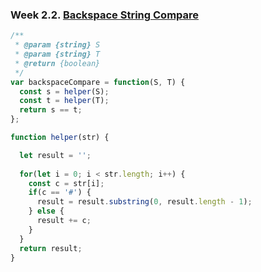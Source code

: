 ### Week 2.2. [Backspace String Compare](https://leetcode.com/explore/featured/card/30-day-leetcoding-challenge/529/week-2/3291/)
```javascript
/**
 * @param {string} S
 * @param {string} T
 * @return {boolean}
 */
var backspaceCompare = function(S, T) {
  const s = helper(S);
  const t = helper(T);
  return s == t;
};

function helper(str) {

  let result = '';
  
  for(let i = 0; i < str.length; i++) {
    const c = str[i];
    if(c == '#') {
      result = result.substring(0, result.length - 1);
    } else {
      result += c;
    }
  }
  return result;
}
```

